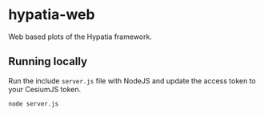 # hypatia-web

Web based plots of the Hypatia framework. 

## Running locally
Run the include `server.js` file with NodeJS and update the access token to your CesiumJS token.
```
node server.js
```